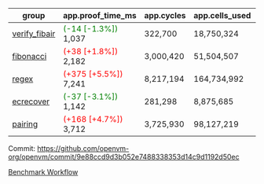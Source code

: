 | group | app.proof_time_ms | app.cycles | app.cells_used | leaf.proof_time_ms | leaf.cycles | leaf.cells_used |
| -- | -- | -- | -- | -- | -- | -- |
| [verify_fibair](https://github.com/openvm-org/openvm/blob/benchmark-results/benchmarks-pr/1941/verify_fibair-9e88ccd9d3b052e7488338353d14c9d1192d50ec.md) |<span style='color: green'>(-14 [-1.3%])</span> 1,037 |  322,700 |  18,750,324 |- | - | - |
| [fibonacci](https://github.com/openvm-org/openvm/blob/benchmark-results/benchmarks-pr/1941/fibonacci-9e88ccd9d3b052e7488338353d14c9d1192d50ec.md) |<span style='color: red'>(+38 [+1.8%])</span> 2,182 |  3,000,420 |  51,504,507 |- | - | - |
| [regex](https://github.com/openvm-org/openvm/blob/benchmark-results/benchmarks-pr/1941/regex-9e88ccd9d3b052e7488338353d14c9d1192d50ec.md) |<span style='color: red'>(+375 [+5.5%])</span> 7,241 |  8,217,194 |  164,734,992 |- | - | - |
| [ecrecover](https://github.com/openvm-org/openvm/blob/benchmark-results/benchmarks-pr/1941/ecrecover-9e88ccd9d3b052e7488338353d14c9d1192d50ec.md) |<span style='color: green'>(-37 [-3.1%])</span> 1,142 |  281,298 |  8,875,685 |- | - | - |
| [pairing](https://github.com/openvm-org/openvm/blob/benchmark-results/benchmarks-pr/1941/pairing-9e88ccd9d3b052e7488338353d14c9d1192d50ec.md) |<span style='color: red'>(+168 [+4.7%])</span> 3,712 |  3,725,930 |  98,127,219 |- | - | - |


Commit: https://github.com/openvm-org/openvm/commit/9e88ccd9d3b052e7488338353d14c9d1192d50ec

[Benchmark Workflow](https://github.com/openvm-org/openvm/actions/runs/16794286066)

